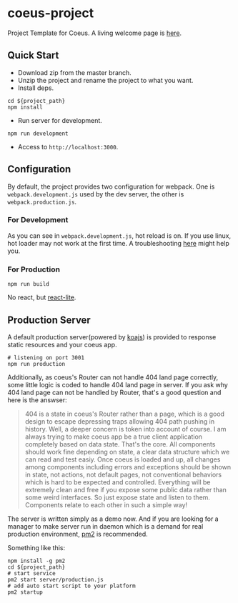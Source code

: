 # coeus-project

Project Template for Coeus. A living welcome page is [here](http://103.238.224.51:3001/).

## Quick Start

* Download zip from the master branch.
* Unzip the project and rename the project to what you want.
* Install deps.
```shell
cd ${project_path}
npm install
```
* Run server for development.
```shell
npm run development
```
* Access to `http://localhost:3000`.

## Configuration

By default, the project provides two configuration for webpack. One is `webpack.development.js` used by the dev server, the other is `webpack.production.js`.

### For Development

As you can see in `webpack.development.js`, hot reload is on. If you use linux, hot loader may not work at the first time. A troubleshooting [here](https://webpack.github.io/docs/troubleshooting.html#not-enough-watchers) might help you.

### For Production

```shell
npm run build
```
No react, but [react-lite](https://github.com/Lucifier129/react-lite).

## Production Server

A default production server(powered by [koajs](http://koajs.com/)) is provided to response static resources and your coeus app.

```shell
# listening on port 3001
npm run production
```

Additionally, as coeus's Router can not handle 404 land page correctly, some little logic is coded to handle 404 land page in server. If you ask why 404 land page can not be handled by Router, that's a good question and here is the answser:

>404 is a state in coeus's Router rather than a page, which is a good design to escape depressing traps allowing 404 path pushing in history. Well, a deeper concern is token into account of course. I am always trying to make coeus app be a true client application completely based on data state. That's the core. All components should work fine depending on state, a clear data structure which we can read and test easiy. Once coeus is loaded and up, all changes among components including errors and exceptions should be shown in state, not actions, not default pages, not conventional behaviors which is hard to be expected and controlled. Everything will be extremely clean and free if you expose some public data rather than some weird interfaces. So just expose state and listen to them. Components relate to each other in such a simple way!

The server is written simply as a demo now. And if you are looking for a manager to make server run in daemon which is a demand for real production environment, [pm2](https://github.com/Unitech/pm2) is recommended.

Something like this:
```shell
npm install -g pm2
cd ${project_path}
# start service
pm2 start server/production.js
# add auto start script to your platform
pm2 startup
```
